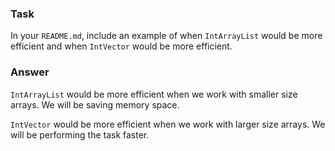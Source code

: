 ### Task

In your `README.md`, include an example of when `IntArrayList` would be more efficient and when `IntVector` would be more efficient.


### Answer

`IntArrayList` would be more efficient when we work with smaller size arrays. We will be saving memory space.


`IntVector` would be more efficient when we work with larger size arrays. We will be performing the task faster.
